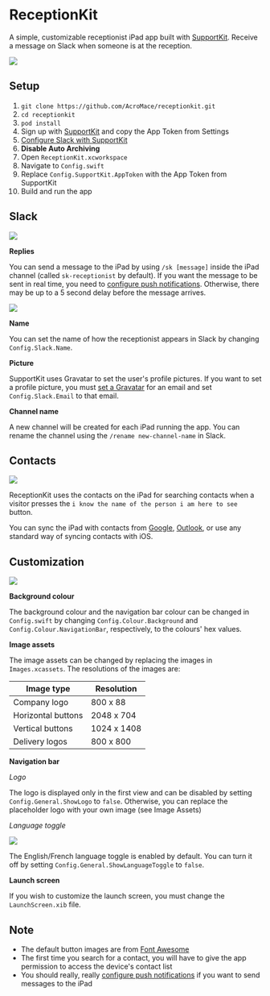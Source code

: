 # ReceptionKit

A simple, customizable receptionist iPad app built with [SupportKit](http://supportkit.io). Receive a message on Slack when someone is at the reception.

![](https://github.com/AcroMace/receptionkit/raw/master/Screenshots/home.png)


## Setup

1. `git clone https://github.com/AcroMace/receptionkit.git`
2. `cd receptionkit`
3. `pod install`
4. Sign up with [SupportKit](http://supportkit.io) and copy the App Token from Settings
5. [Configure Slack with SupportKit](http://docs.supportkit.io/#slack)
6. **Disable Auto Archiving**
5. Open `ReceptionKit.xcworkspace`
6. Navigate to `Config.swift`
7. Replace `Config.SupportKit.AppToken` with the App Token from SupportKit
6. Build and run the app


## Slack

![](https://github.com/AcroMace/receptionkit/raw/master/Screenshots/slack.png)

**Replies**

You can send a message to the iPad by using `/sk [message]` inside the iPad channel (called `sk-receptionist` by default). If you want the message to be sent in real time, you need to [configure push notifications](http://docs.supportkit.io/#configuring-push-notifications). Otherwise, there may be up to a 5 second delay before the message arrives.

![](https://github.com/AcroMace/receptionkit/raw/master/Screenshots/reply.png)

**Name**

You can set the name of how the receptionist appears in Slack by changing `Config.Slack.Name`.

**Picture**

SupportKit uses Gravatar to set the user's profile pictures. If you want to set a profile picture, you must [set a Gravatar](http://en.gravatar.com) for an email and set `Config.Slack.Email` to that email.

**Channel name**

A new channel will be created for each iPad running the app. You can rename the channel using the `/rename new-channel-name` in Slack.


## Contacts

![](https://github.com/AcroMace/receptionkit/raw/master/Screenshots/contacts.png)

ReceptionKit uses the contacts on the iPad for searching contacts when a visitor presses the `i know the name of the person i am here to see` button.

You can sync the iPad with contacts from [Google](https://support.google.com/mail/answer/2753077?hl=en), [Outlook](https://support.office.com/en-au/article/Synchronize-Outlook-and-Apple-iPhone-or-iPod-touch-contacts-149cbfc5-4396-4ab3-8b65-22915e4043dc), or use any standard way of syncing contacts with iOS.


## Customization

![](https://github.com/AcroMace/receptionkit/raw/master/Screenshots/colours.png)

**Background colour**

The background colour and the navigation bar colour can be changed in `Config.swift` by changing `Config.Colour.Background` and `Config.Colour.NavigationBar`, respectively, to the colours' hex values.

**Image assets**

The image assets can be changed by replacing the images in `Images.xcassets`. The resolutions of the images are:

| Image type         | Resolution  |
| ------------------ | ----------- |
| Company logo       | 800 x 88    |
| Horizontal buttons | 2048 x 704  |
| Vertical buttons   | 1024 x 1408 |
| Delivery logos     | 800 x 800   |

**Navigation bar**

*Logo*

The logo is displayed only in the first view and can be disabled by setting `Config.General.ShowLogo` to `false`. Otherwise, you can replace the placeholder logo with your own image (see Image Assets)

*Language toggle*

![](https://github.com/AcroMace/receptionkit/raw/master/Screenshots/french.png)

The English/French language toggle is enabled by default. You can turn it off by setting `Config.General.ShowLanguageToggle` to `false`.

**Launch screen**

If you wish to customize the launch screen, you must change the `LaunchScreen.xib` file.


## Note

- The default button images are from [Font Awesome](http://fortawesome.github.io/Font-Awesome/)
- The first time you search for a contact, you will have to give the app permission to access the device's contact list
- You should really, really [configure push notifications](http://docs.supportkit.io/#configuring-push-notifications) if you want to send messages to the iPad
